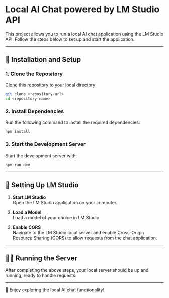 # Local AI Chat powered by LM Studio API

This project allows you to run a local AI chat application using the LM Studio API. Follow the steps below to set up and start the application.

---

## 🚀 Installation and Setup

### 1. Clone the Repository
Clone this repository to your local directory:
```bash
git clone <repository-url>
cd <repository-name>
```

### 2. Install Dependencies
Run the following command to install the required dependencies:
```bash
npm install
```

### 3. Start the Development Server
Start the development server with:
```bash
npm run dev
```

---

## 🧠 Setting Up LM Studio

1. **Start LM Studio**  
   Open the LM Studio application on your computer.

2. **Load a Model**  
   Load a model of your choice in LM Studio.

3. **Enable CORS**  
   Navigate to the LM Studio local server and enable Cross-Origin Resource Sharing (CORS) to allow requests from the chat application.

---

## 🏃‍♂️ Running the Server

After completing the above steps, your local server should be up and running, ready to handle requests.

---

🎉 Enjoy exploring the local AI chat functionality!